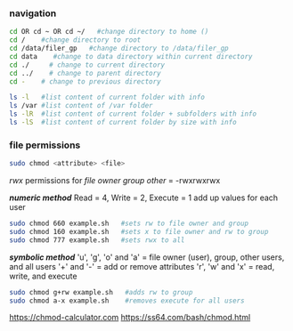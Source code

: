  ### navigation
```bash
cd OR cd ~ OR cd ~/   #change directory to home ()
cd /    #change directory to root
cd /data/filer_gp   #change directory to /data/filer_gp
cd data    #change to data directory within current directory
cd ./     # change to current directory
cd ../    # change to parent directory
cd -    # change to previous directory

ls -l   #list content of current folder with info
ls /var #list content of /var folder
ls -lR  #list content of current folder + subfolders with info 
ls -lS  #list content of current folder by size with info
```

### file permissions
```bash
sudo chmod <attribute> <file>
``` 
*rwx* permissions for *file owner group other* = -rwxrwxrwx

***numeric method***
 Read = 4,  Write = 2,  Execute = 1
 add up values for each user
 ```bash
sudo chmod 660 example.sh   #sets rw to file owner and group
sudo chmod 160 example.sh   #sets x to file owner and rw to group
sudo chmod 777 example.sh   #sets rwx to all
``` 

***symbolic method***
'u', 'g', 'o' and 'a' = file owner (user), group, other users, and all users
'+' and '-' = add or remove attributes
'r', 'w' and 'x' = read, write, and execute
```bash
sudo chmod g+rw example.sh   #adds rw to group
sudo chmod a-x example.sh    #removes execute for all users
``` 

https://chmod-calculator.com
https://ss64.com/bash/chmod.html